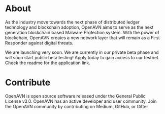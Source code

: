 # About

As the industry move towards the next phase of distributed ledger technology and blockchain adoption, OpenAVN aims to serve as the next generation blockchain based Malware Protection system. With the power of blockchain, OpenAVN creates a new network layer that will remain as a First Responder against digital threats.

We are launching very soon. We are currently in our private beta phase and will soon start public beta testing! Apply today to gain access to our testnet. Check the readme for the application link.

# Contribute

OpenAVN is open source software released under the General Public License v3.0. OpenAVN has an active developer and user community. Join the OpenAVN community by contributing on Medium, GitHub, or Gitter
